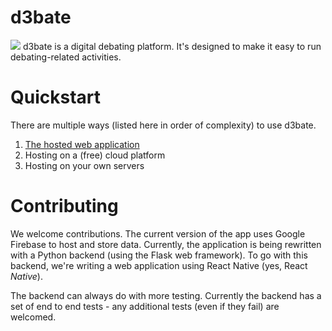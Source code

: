 # d3bate
[![](https://tokei.rs/b1/github/d3bate/d3bate)](https://github.com/d3bate/d3bate)
d3bate is a digital debating platform. It's designed to make it easy to run debating-related activities. 
# Quickstart
There are multiple ways (listed here in order of complexity) to use d3bate. 
1. [The hosted web application](https://debating.web.app)
2. Hosting on a (free) cloud platform
3. Hosting on your own servers
# Contributing
We welcome contributions. The current version of the app uses Google Firebase to host and store data. Currently, the application is being rewritten with a Python backend (using the Flask web framework). To go with this backend, we're writing a web application using React Native (yes, React *Native*).

The backend can always do with more testing. Currently the backend has a set of end to end tests - any additional tests (even if they fail) are welcomed. 
